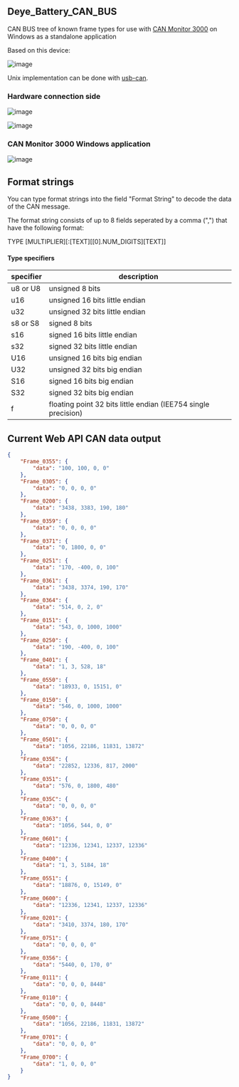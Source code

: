 ## Deye_Battery_CAN_BUS

CAN BUS tree of known frame types for use with [CAN Monitor 3000](https://github.com/tixiv/CAN-Monitor-qt) on Windows as a standalone application

Based on this device:

![image](https://github.com/Psynosaur/Deye_Battery_CAN_BUS/assets/26934113/04c1c34b-6d6d-4141-acb8-f41646d75c32)

Unix implementation can be done with [usb-can](https://github.com/kobolt/usb-can).

### Hardware connection side 
![image](https://github.com/Psynosaur/Deye_Battery_CAN_BUS/assets/26934113/e02b6207-d4ea-4d4d-a50a-e3e462aa1385)

![image](https://github.com/Psynosaur/Deye_Battery_CAN_BUS/assets/26934113/86d262d1-b2b0-4e49-8af9-236f0f778b98)

### CAN Monitor 3000 Windows application

![image](https://github.com/Psynosaur/Deye_Battery_CAN_BUS/assets/26934113/fcef5139-bc05-49d1-b6c4-5e910b7498f6)

## Format strings
You can type format strings into the field "Format String" to decode the data of the CAN message.

The format string consists of up to 8 fields seperated by a comma (",") that have the following format:

TYPE [MULTIPLIER][:[TEXT][[0].NUM_DIGITS][TEXT]]

#### Type specifiers

|specifier|description|
|--|--|
|u8 or U8|unsigned 8 bits|
|u16|unsigned 16 bits little endian|
|u32|unsigned 32 bits little endian|
|s8 or S8|signed 8 bits|
|s16|signed 16 bits little endian|
|s32|signed 32 bits little endian|
|U16|unsigned 16 bits big endian|
|U32|unsigned 32 bits big endian|
|S16|signed 16 bits big endian|
|S32|signed 32 bits big endian|
|f|floating point 32 bits little endian (IEE754 single precision)|


## Current Web API CAN data output
```JSON
{
    "Frame_0355": {
        "data": "100, 100, 0, 0"
    },
    "Frame_0305": {
        "data": "0, 0, 0, 0"
    },
    "Frame_0200": {
        "data": "3438, 3383, 190, 180"
    },
    "Frame_0359": {
        "data": "0, 0, 0, 0"
    },
    "Frame_0371": {
        "data": "0, 1800, 0, 0"
    },
    "Frame_0251": {
        "data": "170, -400, 0, 100"
    },
    "Frame_0361": {
        "data": "3438, 3374, 190, 170"
    },
    "Frame_0364": {
        "data": "514, 0, 2, 0"
    },
    "Frame_0151": {
        "data": "543, 0, 1000, 1000"
    },
    "Frame_0250": {
        "data": "190, -400, 0, 100"
    },
    "Frame_0401": {
        "data": "1, 3, 528, 18"
    },
    "Frame_0550": {
        "data": "18933, 0, 15151, 0"
    },
    "Frame_0150": {
        "data": "546, 0, 1000, 1000"
    },
    "Frame_0750": {
        "data": "0, 0, 0, 0"
    },
    "Frame_0501": {
        "data": "1056, 22186, 11831, 13872"
    },
    "Frame_035E": {
        "data": "22852, 12336, 817, 2000"
    },
    "Frame_0351": {
        "data": "576, 0, 1800, 480"
    },
    "Frame_035C": {
        "data": "0, 0, 0, 0"
    },
    "Frame_0363": {
        "data": "1056, 544, 0, 0"
    },
    "Frame_0601": {
        "data": "12336, 12341, 12337, 12336"
    },
    "Frame_0400": {
        "data": "1, 3, 5184, 18"
    },
    "Frame_0551": {
        "data": "18876, 0, 15149, 0"
    },
    "Frame_0600": {
        "data": "12336, 12341, 12337, 12336"
    },
    "Frame_0201": {
        "data": "3410, 3374, 180, 170"
    },
    "Frame_0751": {
        "data": "0, 0, 0, 0"
    },
    "Frame_0356": {
        "data": "5440, 0, 170, 0"
    },
    "Frame_0111": {
        "data": "0, 0, 0, 8448"
    },
    "Frame_0110": {
        "data": "0, 0, 0, 8448"
    },
    "Frame_0500": {
        "data": "1056, 22186, 11831, 13872"
    },
    "Frame_0701": {
        "data": "0, 0, 0, 0"
    },
    "Frame_0700": {
        "data": "1, 0, 0, 0"
    }
}
```
	

